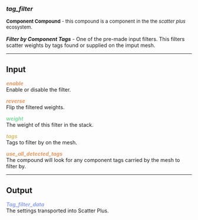 ### ***tag_filter***
<font size = 2>**Component Compound** - this compound is a component in the the *scatter plus* ecosystem.<br /><br /></font>
***Filter by Component Tags*** - One of the pre-made input filters.  This filters scatter weights by tags found or supplied on the imput mesh.<br />

***
## Input
<span style="color:#E69963">***enable***</span>
<br />Enable or disable the filter.

<span style="color:#E69963">***reverse***</span>
<br />Flip the filtered weights.

<span style="color:#82D99F">***weight***</span>
<br />The weight of this filter in the stack.

<span style="color:#D9BE6C">***tags***</span>
<br />Tags to filter by on the mesh.

<span style="color:#E69963">***use_all_detected_tags***</span>
<br />The compound will look for any component tags carried by the mesh to filter by.

***
## Output
<span style="color:#90A3F4">***Tag_filter_data***</span>
<br />The settings transported into Scatter Plus.

